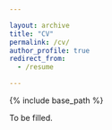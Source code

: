 ```yaml
---

layout: archive
title: "CV"
permalink: /cv/
author_profile: true
redirect_from:
  - /resume

---
```


{% include base_path %}

To be filled.
